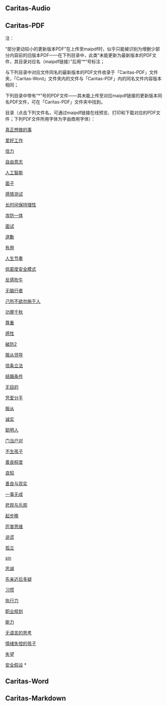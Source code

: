 ## Caritas-Audio
## Caritas-PDF 

注：

“部分更动较小的更新版本PDF”在上传至maipdf时，似乎只能被识别为增删少部分内容前的旧版本PDF——在下列目录中，此类“未能更新为最新版本的PDF文件，其目录对应名（maipdf链接）”后用“*”号标注；

与下列目录中对应文件同名的最新版本的PDF文件收录于「Caritas-PDF」文件夹，「Caritas-Word」文件夹内的文件与「Caritas-PDF」内的同名文件内容版本相同；

下列目录中带有“*”号的PDF文件——其未能上传至对应maipdf链接的更新版本同名PDF文件，可在「Caritas-PDF」文件夹中找到。



目录（点击下列文件名，可通过maipdf链接在线预览、打印和下载对应的PDF文件；下列PDF文件所用字体为字由商用字体）：

[真正想做的事](https://maipdf.cn/pdf/d98089431475@pdf)

[爱好工作](https://maipdf.cn/pdf/d95545420466@pdf)

[信力](https://maipdf.cn/pdf/d92604424197@pdf)

[自由意志](https://maipdf.cn/pdf/d96172435910@pdf)

[人工智能](https://maipdf.cn/pdf/d89591498210@pdf)

[面子](https://maipdf.cn/pdf/d94984499013@pdf)

[感情测试](https://maipdf.cn/pdf/d91414499635@pdf)

[长时间保持理性](https://maipdf.cn/pdf/d90762500243@pdf)

[攻防一体](https://maipdf.cn/pdf/d92868501453@pdf)

[面试](https://maipdf.cn/pdf/d89193511726@pdf)

[道歉](https://maipdf.cn/pdf/d95834512214@pdf)

[有用](https://maipdf.cn/pdf/d97453512831@pdf)

[人生节奏](https://maipdf.cn/pdf/d92610513245@pdf)

[低密度安全模式](https://maipdf.cn/pdf/d95044513906@pdf)

[反感吹牛](https://maipdf.cn/pdf/d93656515008@pdf)

[无脑行者](https://maipdf.cn/pdf/d90443515379@pdf)

[己所不欲勿施于人](https://maipdf.cn/pdf/d89087515837@pdf)

[功罪千秋](https://maipdf.cn/pdf/d92729516304@pdf)

[尊重](https://maipdf.cn/pdf/d91859516682@pdf)

[感性](https://maipdf.cn/pdf/d96587517174@pdf)

[破防2](https://maipdf.cn/pdf/d94767518445@pdf)

[服从领导](https://maipdf.cn/pdf/d95856518104@pdf)

[信条立法](https://maipdf.cn/pdf/d97849518772@pdf)

[结婚条件](https://maipdf.cn/pdf/d89595519220@pdf)

[无目的](https://maipdf.cn/pdf/d89848520441@pdf)

[凭爱分手](https://maipdf.cn/pdf/d95833520078@pdf)

[服从](https://maipdf.cn/pdf/d94381519720@pdf)

[诚实](https://maipdf.cn/pdf/d94191520957@pdf)

[聪明人](https://maipdf.cn/pdf/d89408521375@pdf)

[门当户对](https://maipdf.cn/pdf/d94488521766@pdf)

[不生孩子](https://maipdf.cn/pdf/d91734522106@pdf)

[善良程度](https://maipdf.cn/pdf/d93549522542@pdf)

[良知](https://maipdf.cn/pdf/d97007522853@pdf)

[善良与现实](https://maipdf.cn/pdf/d94865523102@pdf)

[一事无成](https://maipdf.cn/pdf/d90538523442@pdf)

[悲观与乐观](https://maipdf.cn/pdf/d91416523891@pdf)

[起步晚](https://maipdf.cn/pdf/d94848524187@pdf)

[厉害思维](https://maipdf.cn/pdf/d89085524988@pdf)

[说谎](https://maipdf.cn/pdf/d96362525332@pdf)

[孤立](https://maipdf.cn/pdf/d90903525838@pdf)

[sin](https://maipdf.cn/pdf/d98282526309@pdf)

[忠诚](https://maipdf.cn/pdf/d91016526707@pdf)

[先亲近后多疑](https://maipdf.cn/pdf/d94279527069@pdf)

[习惯](https://maipdf.cn/pdf/d89511581159@pdf)

[执行力](https://maipdf.cn/pdf/d96560614191@pdf)

[职业规划](https://maipdf.cn/pdf/d90850674411@pdf)

[能力](https://maipdf.cn/pdf/d94541817401@pdf)

[无语言的思考](https://maipdf.cn/pdf/d92687836402@pdf)

[情绪失控的孩子](https://maipdf.cn/pdf/d95458245563@pdf)

[失望](https://maipdf.cn/pdf/d91089302369@pdf)

[安全假设](https://maipdf.cn/pdf/d95037314947@pdf) *



## Caritas-Word

## Caritas-Markdown

